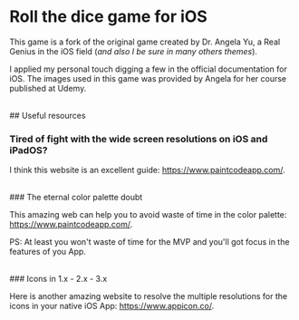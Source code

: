 # Roll the dice game for iOS

This game is a fork of the original game created by Dr. Angela Yu, a Real Genius in the iOS field (_and also I be sure in many others themes_).

I applied my personal touch digging a few in the official documentation for iOS. The images used in this game was provided by Angela for her course published at Udemy.

<br>
## Useful resources

### Tired of fight with the wide screen resolutions on iOS and iPadOS?

I think this website is an excellent guide: https://www.paintcodeapp.com/.

<br>
### The eternal color palette doubt

This amazing web can help you to avoid waste of time in the color palette: https://www.paintcodeapp.com/.

PS: At least you won't waste of time for the MVP and you'll got focus in the features of you App.

<br>
### Icons in 1.x - 2.x - 3.x

Here is another amazing website to resolve the multiple resolutions for the icons in your native iOS App: https://www.appicon.co/.

